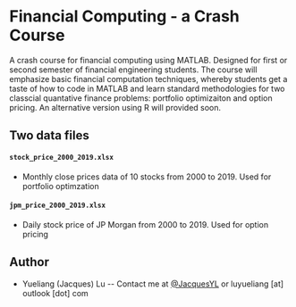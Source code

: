 # Financial Computing - a Crash Course

A crash course for financial computing using MATLAB. Designed for first or second semester of financial engineering students. The course will emphasize basic financial computation techniques, whereby students get a taste of how to code in MATLAB and learn standard methodologies for two classcial quantative finance problems: portfolio optimizaiton and option pricing. An alternative version using R will provided soon.

## Two data files

#### `stock_price_2000_2019.xlsx`

* Monthly close prices data of 10 stocks from 2000 to 2019. Used for portfolio optimzation

#### `jpm_price_2000_2019.xlsx`

* Daily stock price of JP Morgan from 2000 to 2019. Used for option pricing 

## Author

* Yueliang (Jacques) Lu -- Contact me at 
[@JacquesYL](https://github.com/JacquesYL) or luyueliang [at] outlook [dot] com
